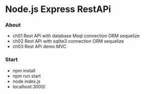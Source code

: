 
# Node.js Express RestAPi

### About
- ch01 Rest APi with database Msql connection ORM sequelize
- ch02 Rest APi with sqlite3 connection ORM sequelize
- ch03 Rest APi demo MVC

### Start
- npm install
- npm run start
- node index.js
- localhost:3000/
